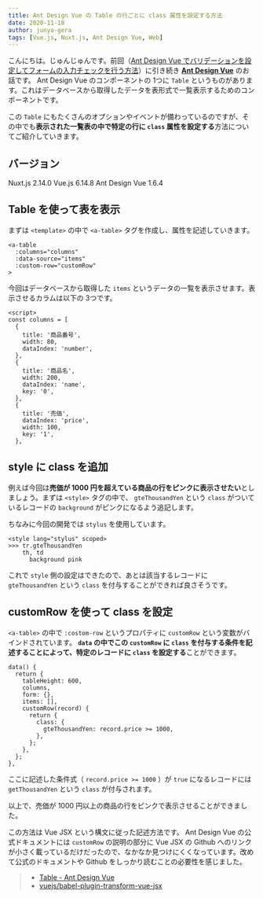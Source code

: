 ```yaml
---
title: Ant Design Vue の Table の行ごとに class 属性を設定する方法
date: 2020-11-18
author: junya-gera
tags: [Vue.js, Nuxt.js, Ant Design Vue, Web]
---
```


こんにちは。じゅんじゅんです。前回（[Ant Design Vue でバリデーションを設定してフォームの入力チェックを行う方法](https://mseeeen.msen.jp/set-form-validation-in-ant-design-vue/)）に引き続き **[Ant Design Vue](https://www.antdv.com/docs/vue/introduce/)** のお話です。 Ant Design Vue のコンポーネントの 1つに `Table` というものがあります。これはデータベースから取得したデータを表形式で一覧表示するためのコンポーネントです。

この `Table` にもたくさんのオプションやイベントが備わっているのですが、その中でも**表示された一覧表の中で特定の行に `class` 属性を設定する**方法についてご紹介していきます。

## バージョン
Nuxt.js 2.14.0
Vue.js 6.14.8
Ant Design Vue 1.6.4

## Table を使って表を表示
まずは `<template>` の中で `<a-table>` タグを作成し、属性を記述していきます。
```
<a-table
  :columns="columns"
  :data-source="items"
  :custom-row="customRow"
>
```

今回はデータベースから取得した `items` というデータの一覧を表示させます。表示させるカラムは以下の 3つです。

```JS
<script>
const columns = [
  {
    title: '商品番号',
    width: 80,
    dataIndex: 'number',
  },
  {
    title: '商品名',
    width: 200,
    dataIndex: 'name',
    key: '0',
  },
  {
    title: '売価',
    dataIndex: 'price',
    width: 100,
    key: '1',
  },
```

## style に class を追加

例えば今回は**売価が 1000 円を超えている商品の行をピンクに表示させたい**としましょう。まずは `<style>` タグの中で、 `gteThousandYen` という `class` がついているレコードの `background` がピンクになるよう追記します。

ちなみに今回の開発では `stylus` を使用しています。
```
<style lang="stylus" scoped>
>>> tr.gteThousandYen
    th, td
      background pink
```

これで `style` 側の設定はできたので、あとは該当するレコードに `gteThousandYen` という `class` を付与することができれば良さそうです。

## customRow を使って class を設定
`<a-table>` の中で `:costom-row` というプロパティに `customRow` という変数がバインドされています。 **`data` の中でこの `customRow` に `class` を付与する条件を記述することによって、特定のレコードに `class` を設定する**ことができます。

```JS
data() {
  return {
    tableHeight: 600,
    columns,
    form: {},
    items: [],
    customRow(record) {
      return {
        class: {
          gteThousandYen: record.price >= 1000,
        },
      };
    },
  };
},

```
ここに記述した条件式（ `record.price >= 1000` ）が `true` になるレコードには `getThousandYen` という `class` が付与されます。

以上で、売価が 1000 円以上の商品の行をピンクで表示させることができました。

この方法は Vue JSX という構文に従った記述方法です。 Ant Design Vue の公式ドキュメントには `customRow` の説明の部分に Vue JSX の Github へのリンクが小さく載っているだけだったので、なかなか見つけにくくなっています。改めて公式のドキュメントや Github をしっかり読むことの必要性を感じました。

> - [Table - Ant Design Vue](https://www.antdv.com/components/table/)
> - [vuejs/babel-plugin-transform-vue-jsx](https://github.com/vuejs/babel-plugin-transform-vue-jsx)